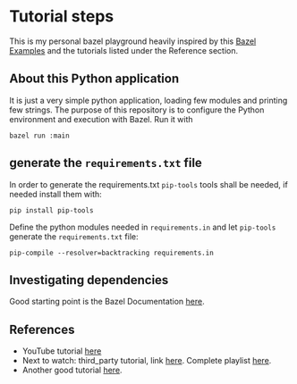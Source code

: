 # Tutorial steps

This is my personal bazel playground heavily inspired by this [Bazel Examples](https://github.com/bazelbuild/examples) and the tutorials listed under the Reference section.

## About this Python application

It is just a very simple python application, loading few modules and printing few strings. The purpose of this repository is to configure the Python environment and execution with Bazel. Run it with

```shell
bazel run :main
```

## generate the `requirements.txt` file

In order to generate the requirements.txt `pip-tools` tools shall be needed, if needed install them with:

```shell
pip install pip-tools
```

Define the python modules needed in `requirements.in` and let `pip-tools` generate the `requirements.txt` file:

```shell
pip-compile --resolver=backtracking requirements.in
```

## Investigating dependencies

Good starting point is the Bazel Documentation [here](https://bazel.build/query/guide).

## References

* YouTube tutorial [here](https://www.youtube.com/watch?v=y9GpV_K17xo)
* Next to watch: third_party tutorial, link [here](https://www.youtube.com/watch?v=bhirT014eCE). Complete playlist [here](https://www.youtube.com/watch?v=y9GpV_K17xo&list=PLDgAeh9AGP98VZoFi39t0jXYqkHzcC01m).
* Another good tutorial [here](https://testdriven.io/blog/bazel-builds/).
